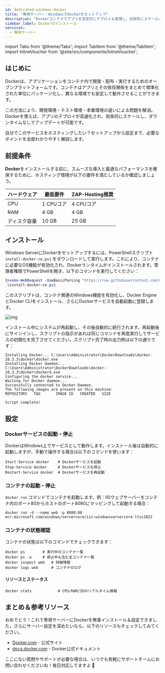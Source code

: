 ```yaml
---
id: dedicated-windows-docker
title: "専用サーバー：WindowsでDockerをセットアップ"
description: "Dockerコンテナでアプリを安定的にデプロイ＆管理し、効率的にスケール＆アップデート → 今すぐチェック"
sidebar_label: Dockerのインストール
services:
  - 専用サーバー
---
```


import Tabs from '@theme/Tabs';
import TabItem from '@theme/TabItem';
import InlineVoucher from '@site/src/components/InlineVoucher';

## はじめに

Dockerは、アプリケーションをコンテナ内で開発・配布・実行するためのオープンプラットフォームです。コンテナはアプリとその依存関係をまとめて標準化された単位にパッケージ化し、異なる環境でも安定して動作させることができます。

この方法により、開発環境・テスト環境・本番環境の違いによる問題を解消。Dockerを使えば、アプリのデプロイが高速化され、効率的にスケールし、ダウンタイムなしでアップデートが可能です。

自分でこのサービスをホスティングしたい？セットアップから設定まで、必要なポイントを全部わかりやすく解説します。

<InlineVoucher />



## 前提条件

**Docker**をインストールする前に、スムーズな導入と最適なパフォーマンスを確保するために、ホスティング環境が以下の要件を満たしているか確認しましょう。

| ハードウェア | 最低要件    | ZAP-Hosting推奨          |
| ---------- | ----------- | ------------------------ |
| CPU        | 1 CPUコア   | 4 CPUコア                |
| RAM        | 4 GB        | 4 GB                     |
| ディスク容量 | 10 GB       | 25 GB                    |



## インストール

Windows ServerにDockerをセットアップするには、PowerShellスクリプト `install-docker-ce.ps1` をダウンロードして実行します。これにより、コンテナに必要なOS機能が有効化され、Dockerランタイムがインストールされます。管理者権限でPowerShellを開き、以下のコマンドを実行してください：

```powershell
Invoke-WebRequest -UseBasicParsing "https://raw.githubusercontent.com/microsoft/Windows-Containers/Main/helpful_tools/Install-DockerCE/install-docker-ce.ps1" -o install-docker-ce.ps1
.\install-docker-ce.ps1
```

このスクリプトは、コンテナ関連のWindows機能を有効化し、Docker EngineとDocker CLIをインストール、さらにDockerサービスを自動起動に登録します。

![img](https://screensaver01.zap-hosting.com/index.php/s/y26fPWy63FAWJGp/download)

インストール中にシステムが再起動し、その後自動的に続行されます。再起動後にサインインし、スクリプトの指示があれば同じコマンドを再度実行してサービスの初期化を完了させてください。スクリプト完了時の出力例は以下の通りです：

```
Installing Docker... C:\Users\Administrator\DockerDownloads\docker-28.3.3\docker\docker.exe
Installing Docker daemon... C:\Users\Administrator\DockerDownloads\docker-28.3.3\docker\dockerd.exe
Configuring the docker service...
Waiting for Docker daemon...
Successfully connected to Docker Daemon.
The following images are present on this machine:
REPOSITORY   TAG       IMAGE ID   CREATED   SIZE

Script complete!
```



## 設定

### Dockerサービスの起動・停止

DockerはWindows上でサービスとして動作します。インストール後は自動的に起動しますが、手動で操作する場合は以下のコマンドを使います：

```
Start-Service docker    # Dockerサービスを起動
Stop-Service docker     # Dockerサービスを停止
Restart-Service docker  # Dockerサービスを再起動
```



### コンテナの起動・停止

`docker run` コマンドでコンテナを起動します。例：IISウェブサーバーをコンテナ内のポート80からホストのポート8080にマッピングして起動する場合：

```
docker run -d --name web -p 8080:80 mcr.microsoft.com/windows/servercore/iis:windowsservercore-ltsc2022
```



### コンテナの状態確認

コンテナの状態は以下のコマンドでチェックできます：

```
docker ps        # 実行中のコンテナ一覧
docker ps -a     # 停止中も含む全コンテナ一覧
docker inspect web   # 詳細情報
docker logs web      # コンテナのログ
```



#### リソースとステータス

```
docker stats            # CPU/RAM/IOのリアルタイム情報
```




## まとめ＆参考リソース

おめでとう！これで専用サーバーにDockerを無事インストール＆設定できました。さらにサーバー設定を深めたいなら、以下のリソースもチェックしてみてください。

- [Docker.com](https://Docker.com/) - 公式サイト
- [docs.docker.com](https://docs.docker.com/) - Docker公式ドキュメント

ここにない質問やサポートが必要な場合は、いつでも気軽にサポートチームにお問い合わせくださいね！毎日対応してますよ 🙂